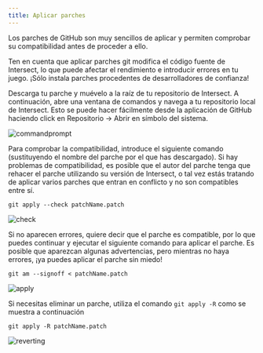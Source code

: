 ```yaml
---
title: Aplicar parches
---
```



Los parches de GitHub son muy sencillos de aplicar y permiten comprobar su compatibilidad antes de proceder a ello.


Ten en cuenta que aplicar parches git modifica el código fuente de Intersect, lo que puede afectar el rendimiento e introducir errores en tu juego. ¡Sólo instala parches procedentes de desarrolladores de confianza!

Descarga tu parche y muévelo a la raíz de tu repositorio de Intersect. A continuación, abre una ventana de comandos y navega a tu repositorio local de Intersect. Esto se puede hacer fácilmente desde la aplicación de GitHub haciendo click en Repositorio -> Abrir en símbolo del sistema.

![commandprompt](https://www.ascensiongamedev.com/resources/filehost/62ed0b264c03f8d3b61c17195771c044.png)

Para comprobar la compatibilidad, introduce el siguiente comando (sustituyendo el nombre del parche por el que has descargado). Si hay problemas de compatibilidad, es posible que el autor del parche tenga que rehacer el parche utilizando su versión de Intersect, o tal vez estás tratando de aplicar varios parches que entran en conflicto y no son compatibles entre sí.

```
git apply --check patchName.patch
```

![check](https://www.ascensiongamedev.com/resources/filehost/e3e6c8d588a49bd1ef2ebd69c67f115f.png)

Si no aparecen errores, quiere decir que el parche es compatible, por lo que puedes continuar y ejecutar el siguiente comando para aplicar el parche. Es posible que aparezcan algunas advertencias, pero mientras no haya errores, ¡ya puedes aplicar el parche sin miedo!

```
git am --signoff < patchName.patch
```

![apply](https://www.ascensiongamedev.com/resources/filehost/7fb32c944b7147a3397c8a39e634af1f.png)


Si necesitas eliminar un parche, utiliza el comando ``git apply -R`` como se muestra a continuación

```
git apply -R patchName.patch
```

![reverting](https://www.ascensiongamedev.com/resources/filehost/cbd407c31ce1c87beaaea3277e32a788.png)
